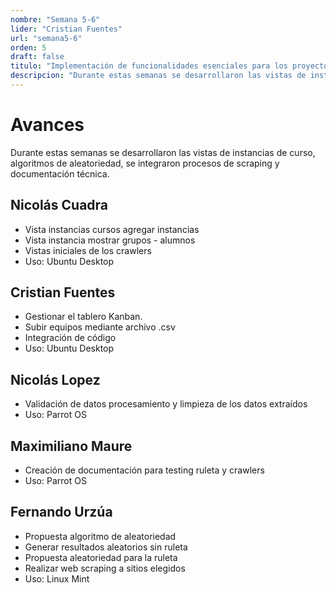 ```yaml
---
nombre: "Semana 5-6"
lider: "Cristian Fuentes"
url: "semana5-6"
orden: 5
draft: false
titulo: "Implementación de funcionalidades esenciales para los proyectos"
descripcion: "Durante estas semanas se desarrollaron las vistas de instancias de curso, algoritmos de aleatoriedad, se integraron procesos de scraping y documentación técnica."
---
```


# Avances

Durante estas semanas se desarrollaron las vistas de instancias de curso, algoritmos de aleatoriedad, se integraron procesos de scraping y documentación técnica.

## Nicolás Cuadra
- Vista instancias cursos agregar instancias​
- Vista instancia mostrar grupos - alumnos​
- Vistas iniciales de los crawlers​
- Uso: Ubuntu Desktop

## Cristian Fuentes
- Gestionar el tablero Kanban.​
- Subir equipos mediante archivo .csv​
- Integración de código​
- Uso: Ubuntu Desktop

## Nicolás Lopez
- Validación de datos procesamiento y limpieza de los datos extraídos​
- Uso: Parrot OS

## Maximiliano Maure
- Creación de documentación para testing ruleta y crawlers​
- Uso: Parrot OS

## Fernando Urzúa
- Propuesta algoritmo de aleatoriedad​
- Generar resultados aleatorios sin ruleta​
- Propuesta aleatoriedad para la ruleta​
- Realizar web scraping a sitios elegidos​
- Uso: Linux Mint